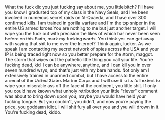 What the fuck did you just fucking say about me, you little bitch? 
I'll have you know I graduated top of my class in the Navy Seals, and I've been involved in numerous secret raids on Al-Quaeda, and I have over 300 confirmed kills. I am trained in gorilla warfare and I'm the top sniper in the entire US armed forces.You are nothing to me but just another target. 
I will wipe you the fuck out with precision the likes of which has never been seen before on this Earth, mark my fucking words.
You think you can get away with saying that shit to me over the Internet? Think again, fucker.
As we speak I am contacting my secret network of spies across the USA and your IP is being traced right now so you better prepare for the storm, maggot.
The storm that wipes out the pathetic little thing you call your life. You're fucking dead, kid. 
I can be anywhere, anytime, and I can kill you in over seven hundred ways, and that's just with my bare hands.
Not only am I extensively trained in unarmed combat, but I have access to the entire arsenal of the United States Marine Corps and I will use it to its full extent to wipe your miserable ass off the face of the continent, you little shit. If only you could have known what unholy retribution your little "clever" comment was about to bring down upon you, maybe you would have held your fucking tongue. But you couldn't, you didn't, and now you're paying the price, you goddamn idiot. I will shit fury all over you and you will drown in it. You're fucking dead, kiddo.
